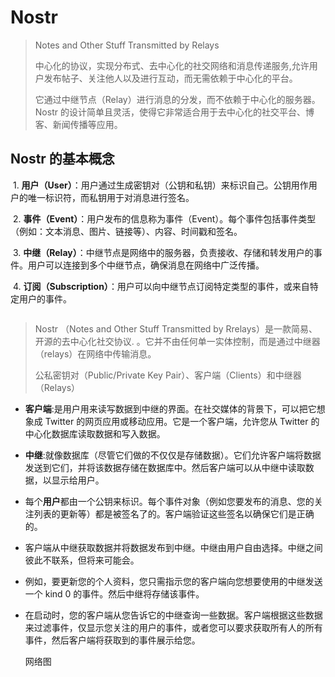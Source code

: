 # Nostr 

> Notes and Other Stuff Transmitted by Relays
>
> 中心化的协议，实现分布式、去中心化的社交网络和消息传递服务,允许用户发布帖子、关注他人以及进行互动，而无需依赖于中心化的平台。
>
> 它通过中继节点（Relay）进行消息的分发，而不依赖于中心化的服务器。Nostr 的设计简单且灵活，使得它非常适合用于去中心化的社交平台、博客、新闻传播等应用。



## **Nostr 的基本概念**

​	1.	**用户（User）**：用户通过生成密钥对（公钥和私钥）来标识自己。公钥用作用户的唯一标识符，而私钥用于对消息进行签名。

​	2.	**事件（Event）**：用户发布的信息称为事件（Event）。每个事件包括事件类型（例如：文本消息、图片、链接等）、内容、时间戳和签名。

​	3.	**中继（Relay）**：中继节点是网络中的服务器，负责接收、存储和转发用户的事件。用户可以连接到多个中继节点，确保消息在网络中广泛传播。

​	4.	**订阅（Subscription）**：用户可以向中继节点订阅特定类型的事件，或来自特定用户的事件。

![]()



> Nostr （Notes and Other Stuff Transmitted by Rrelays）是一款简易、开源的去中心化社交协议. 。它并不由任何单一实体控制，而是通过中继器（relays）在网络中传输消息。
>
> 公私密钥对（Public/Private Key Pair）、客户端（Clients）和中继器 （Relays）



- **客户端**:是用户用来读写数据到中继的界面。在社交媒体的背景下，可以把它想象成 Twitter 的网页应用或移动应用。它是一个客户端，允许您从 Twitter 的中心化数据库读取数据和写入数据。

- **中继**:就像数据库（尽管它们做的不仅仅是存储数据）。它们允许客户端将数据发送到它们，并将该数据存储在数据库中。然后客户端可以从中继中读取数据，以显示给用户。

- 每个**用户**都由一个公钥来标识。每个事件对象（例如您要发布的消息、您的关注列表的更新等）都是被签名了的。客户端验证这些签名以确保它们是正确的。

- 客户端从中继获取数据并将数据发布到中继。中继由用户自由选择。中继之间彼此不联系，但将来可能会。

- 例如，要更新您的个人资料，您只需指示您的客户端向您想要使用的中继发送一个 kind 0 的事件。然后中继将存储该事件。

- 在启动时，您的客户端从您告诉它的中继查询一些数据。客户端根据这些数据来过滤事件，仅显示您关注的用户的事件，或者您可以要求获取所有人的所有事件，然后客户端将获取到的事件展示给您。

  网络图
